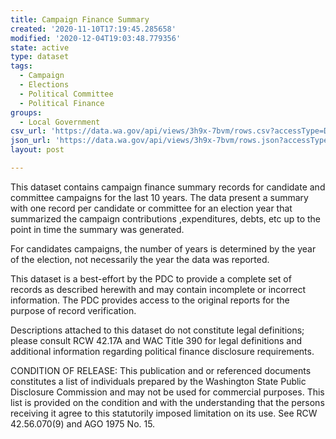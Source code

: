 ```yaml
---
title: Campaign Finance Summary
created: '2020-11-10T17:19:45.285658'
modified: '2020-12-04T19:03:48.779356'
state: active
type: dataset
tags:
  - Campaign
  - Elections
  - Political Committee
  - Political Finance
groups:
  - Local Government
csv_url: 'https://data.wa.gov/api/views/3h9x-7bvm/rows.csv?accessType=DOWNLOAD'
json_url: 'https://data.wa.gov/api/views/3h9x-7bvm/rows.json?accessType=DOWNLOAD'
layout: post

---
```

This dataset contains campaign finance summary records for candidate and committee campaigns for the last 10 years. The data present a summary with one record per candidate or committee for an election year that summarized the campaign contributions ,expenditures, debts, etc up to the point in time the summary was generated. 

For candidates campaigns, the number of years is determined by the year of the election, not necessarily the year the data was reported. 

This dataset is a best-effort by the PDC to provide a complete set of records as described herewith and may contain incomplete or incorrect information. The PDC provides access to the original reports for the purpose of record verification.

Descriptions attached to this dataset do not constitute legal definitions; please consult RCW 42.17A and WAC Title 390 for legal definitions and additional information regarding political finance disclosure requirements.

CONDITION OF RELEASE: This publication and or referenced documents constitutes a list of individuals prepared by the Washington State Public Disclosure Commission and may not be used for commercial purposes. This list is provided on the condition and with the understanding that the persons receiving it agree to this statutorily imposed limitation on its use. See RCW 42.56.070(9) and AGO 1975 No. 15.
